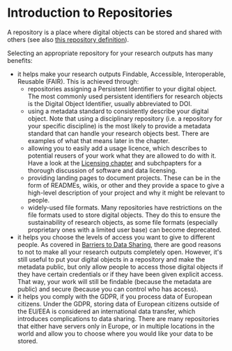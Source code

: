 # Introduction to Repositories

A repository is a place where digital objects can be stored and shared with others (see also [this repository definition](https://the-turing-way.netlify.app/afterword/glossary.html#term-Repository)).

Selecting an appropriate repository for your research outputs has many benefits:
- it helps make your research outputs Findable, Accessible, Interoperable, Reusable (FAIR). This is achieved through:
    - repositories assigning a Persistent Identifier to your digital object. The most commonly used persistent identifiers for research objects is the Digital Object Identifier, usually abbreviated to DOI.
    - using a metadata standard to consistently describe your digital object. Note that using a disciplinary repository (i.e. a repository for your specific discipline) is the most likely to provide a metadata standard that can handle your research objects best. There are examples of what that means later in the chapter.
    - allowing you to easily add a usage licence, which describes to potential reusers of your work what they are allowed to do with it. Have a look at the [Licensing chapter](https://the-turing-way.netlify.app/reproducible-research/licensing.html) and subchpapters for a thorough discussion of software and data licensing.
    - providing landing pages to document projects. These can be in the form of READMEs, wikis, or other and they provide a space to give a high-level description of your project and why it might be relevant to people.
    - widely-used file formats. Many repositories have restrictions on the file formats used to store digital objects. They do this to ensure the sustainability of research objects, as some file formats (especially proprietary ones with a limited user base) can become deprecated.
- it helps you choose the levels of access you want to give to different people. As covered in [Barriers to Data Sharing](https://the-turing-way.netlify.app/reproducible-research/open/open-data.html#barriers-to-data-sharing), there are good reasons to not to make all your research outputs completely open. However, it's still useful to put your digital objects in a repository and make the metadata public, but only allow people to access those digital objects if they have certain credentials or if they have been given explicit access. That way, your work will still be findable (because the metadata are public) and secure (because you can control who has access).
- it helps you comply with the GDPR, if you process data of European citizens. Under the GDPR, storing data of European citizens outside of the EU/EEA is considered an international data transfer, which introduces complications to data sharing. There are many repositories that either have servers only in Europe, or in multiple locations in the world and allow you to choose where you would like your data to be stored.
